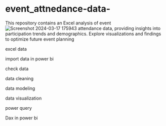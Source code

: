 # event_attnedance-data-
This repository contains an Excel analysis of event![Screenshot 2024-03-17 175943](https://github.com/karthik9810/event_attnedance-data-/assets/86787986/f8e13655-e0cf-40b2-8ff9-51a1a85a75cb)
 attendance data, providing insights into participation trends and demographics. Explore visualizations and findings to optimize future event planning

excel data 

import data in power bi 

check data 

data cleaning 

data modeling 

data visualization  

power query  

Dax in power bi 
